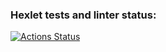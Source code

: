### Hexlet tests and linter status:
[![Actions Status](https://github.com/CyberXAndrew/java-project-72/workflows/hexlet-check/badge.svg)](https://github.com/CyberXAndrew/java-project-72/actions)